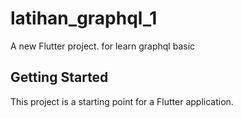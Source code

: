 # latihan_graphql_1

A new Flutter project. for learn graphql basic

## Getting Started

This project is a starting point for a Flutter application.

